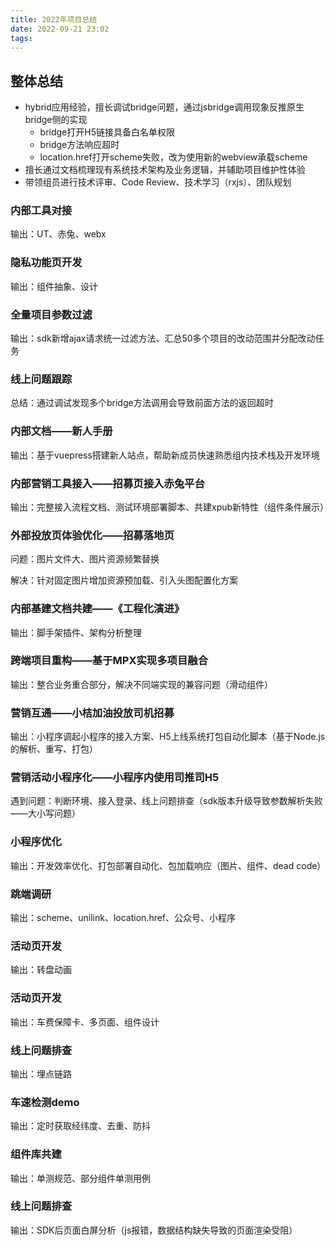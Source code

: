 ```yaml
---
title: 2022年项目总结
date: 2022-09-21 23:02
tags:
---
```


## 整体总结

- hybrid应用经验，擅长调试bridge问题，通过jsbridge调用现象反推原生bridge侧的实现
  - bridge打开H5链接具备白名单权限
  - bridge方法响应超时
  - location.href打开scheme失败，改为使用新的webview承载scheme
- 擅长通过文档梳理现有系统技术架构及业务逻辑，并辅助项目维护性体验
- 带领组员进行技术评审、Code Review、技术学习（rxjs）、团队规划

### 内部工具对接

输出：UT、赤兔、webx

### 隐私功能页开发

输出：组件抽象、设计

### 全量项目参数过滤

输出：sdk新增ajax请求统一过滤方法、汇总50多个项目的改动范围并分配改动任务

### 线上问题跟踪

总结：通过调试发现多个bridge方法调用会导致前面方法的返回超时

### 内部文档——新人手册

输出：基于vuepress搭建新人站点，帮助新成员快速熟悉组内技术栈及开发环境

### 内部营销工具接入——招募页接入赤兔平台

输出：完整接入流程文档、测试环境部署脚本、共建xpub新特性（组件条件展示）

### 外部投放页体验优化——招募落地页

问题：图片文件大、图片资源频繁替换

解决：针对固定图片增加资源预加载、引入头图配置化方案

### 内部基建文档共建——《工程化演进》

输出：脚手架插件、架构分析整理

### 跨端项目重构——基于MPX实现多项目融合

输出：整合业务重合部分，解决不同端实现的兼容问题（滑动组件）

### 营销互通——小桔加油投放司机招募

输出：小程序调起小程序的接入方案、H5上线系统打包自动化脚本（基于Node.js的解析、重写、打包）

### 营销活动小程序化——小程序内使用司推司H5

遇到问题：判断环境、接入登录、线上问题排查（sdk版本升级导致参数解析失败——大小写问题）

### 小程序优化

输出：开发效率优化、打包部署自动化、包加载响应（图片、组件、dead code）

### 跳端调研

输出：scheme、unilink、location.href、公众号、小程序

### 活动页开发

输出：转盘动画

### 活动页开发

输出：车费保障卡、多页面、组件设计

### 线上问题排查

输出：埋点链路

### 车速检测demo

输出：定时获取经纬度、去重、防抖

### 组件库共建

输出：单测规范、部分组件单测用例

### 线上问题排查

输出：SDK后页面白屏分析（js报错，数据结构缺失导致的页面渲染受阻）